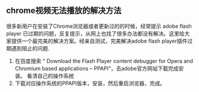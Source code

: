 ## chrome视频无法播放的解决方法
很多新用户在安装了Chrome浏览器或者更新过的的时候，经常提示 adobe flash player 已过期的问题，反复提示，从网上也找了很多办法都没有解决。这里给大家提供一个最完美的解决方案。经亲自测试，完美解决adobe flash player插件过期遇到阻止的问题.
  
1. 在百度搜索 " Download the Flash Player content debugger for Opera and Chromium based 			 applications – PPAPI"，去adobe官方网站下载完成安装。  看清自己的操作系统
2. 下载对应操作系统的PPAPI版本，安装，然后重启浏览器，完成。